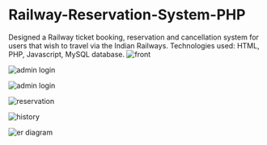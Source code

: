 # Railway-Reservation-System-PHP
Designed a Railway ticket booking, reservation and cancellation system for users that wish to
travel via the Indian Railways.
Technologies used: HTML, PHP, Javascript, MySQL database.
![front](https://github.com/co-de-er123/Railway_Reservation_System/assets/100010797/caf3a63e-05b0-4d9c-b55e-f439900114d4)


![admin login](https://github.com/co-de-er123/Railway_Reservation_System/assets/100010797/2a9830bc-5510-4203-b46f-93e8f5d4214e)


![admin login](https://github.com/co-de-er123/Railway_Reservation_System/assets/100010797/ba4a2d4e-f5a4-4199-8658-e788833cfcab)


![reservation](https://github.com/co-de-er123/Railway_Reservation_System/assets/100010797/ca7d1d3b-f1a9-489f-b475-d55d54a02a4e)


![history](https://github.com/co-de-er123/Railway_Reservation_System/assets/100010797/4bb77b01-8490-4299-a56c-287bd80e005c)


![er diagram](https://github.com/co-de-er123/Railway_Reservation_System/assets/100010797/ff12900a-16bf-4326-a564-a16118584539)







